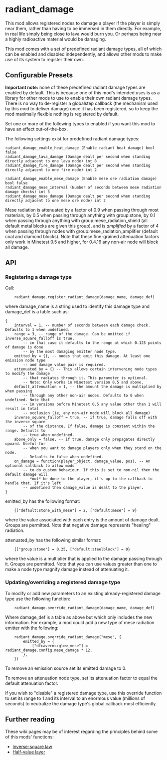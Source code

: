 # radiant_damage

This mod allows registered nodes to damage a player if the player is simply near them, rather than having to be immersed in them directly. For example, in real life simply being close to lava would burn you. Or perhaps being near a highly radioactive material would be damaging.

This mod comes with a set of predefined radiant damage types, all of which can be enabled and disabled independently, and allows other mods to make use of its system to register their own.

## Configurable Presets

**Important note:** none of these predefined radiant damage types are enabled by default. This is because one of this mod's intended uses is as a library for other mods to use to enable their own radiant damage types. There is no way to de-register a globalstep callback (the mechanism used by this mod to deliver damage) once it has been registered, so to keep the mod maximally flexible nothing is registered by default.

Set one or more of the following types to enabled if you want this mod to have an effect out-of-the-box.

The following settings exist for predefined radiant damage types:

    radiant_damage_enable_heat_damage (Enable radiant heat damage) bool false
    radiant_damage_lava_damage (Damage dealt per second when standing directly adjacent to one lava node) int 8
    radiant_damage_fire_damage (Damage dealt per second when standing directly adjacent to one fire node) int 2
    
    radiant_damage_enable_mese_damage (Enable mese ore radiation damage) bool false
    radiant_damage_mese_interval (Number of seconds between mese radiation damage checks) int 5
    radiant_damage_mese_damage (Damage dealt per second when standing directly adjacent to one mese ore node) int 2

Mese radiation is attenuated by a factor of 0.9 when passing through most materials, by 0.5 when passing through anything with group:stone, by 0.1 when passing through anything with group:mese_radiation_shield (all default metal blocks are given this group), and is _amplified_ by a factor of 4 when passing through nodes with group:mese_radiation_amplifier (default coal and diamond blocks). Note that these fine-grained attenuation factors only work in Minetest 0.5 and higher, for 0.4.16 any non-air node will block all damage.
	
## API

### Registering a damage type

Call:

```
	radiant_damage.register_radiant_damage(damage_name, damage_def)
```

where damage_name is a string used to identify this damage type and damage_def is a table such as:

```
{
	interval = 1, -- number of seconds between each damage check. Defaults to 1 when undefined.
	range = 3, -- range of the damage. Can be omitted if inverse_square_falloff is true,
		-- in that case it defaults to the range at which 0.125 points of damage is done
		-- by the most damaging emitter node type.
	emitted_by = {}, -- nodes that emit this damage. At least one emission node type
		-- and damage value pair is required.
	attenuated_by = {} -- This allows certain intervening node types to modify the damage
		-- that radiates through it. This parameter is optional.
		-- Note: Only works in Minetest version 0.5 and above.
	default_attenuation = 1, -- the amount the damage is multiplied by when passing 
		-- through any other non-air nodes. Defaults to 0 when undefined. Note that
		-- in versions before Minetest 0.5 any value other than 1 will result in total
		-- occlusion (ie, any non-air node will block all damage)
	inverse_square_falloff = true, -- if true, damage falls off with the inverse square
		-- of the distance. If false, damage is constant within the range. Defaults to
		-- true when undefined.
	above_only = false, -- if true, damage only propagates directly upward. Useful for
		-- when you want to damage players only when they stand on the node.
		-- Defaults to false when undefined.
	on_damage = function(player_object, damage_value, pos), -- An optional callback to allow mods
		-- to do custom behaviour. If this is set to non-nil then the default damage will
		-- *not* be done to the player, it's up to the callback to handle that. If it's left
		-- undefined then damage_value is dealt to the player.
}
```

emitted_by has the following format:
```
	{["default:stone_with_mese"] = 2, ["default:mese"] = 9}
```
where the value associated with each entry is the amount of damage dealt. Groups are permitted. Note that negative damage represents "healing" radiation.

attenuated_by has the following similar format:

```
	{["group:stone"] = 0.25, ["default:steelblock"] = 0}
```

where the value is a multiplier that is applied to the damage passing through it. Groups are permitted. Note that you can use values greater than one to make a node type magnify damage instead of attenuating it.

### Updating/overriding a registered damage type

To modify or add new parameters to an existing already-registered damage type use the following function:

```
	radiant_damage.override_radiant_damage(damage_name, damage_def)
```

Where damage_def is a table as above but which only includes the new information. For example, a mod could add a new type of mese radiation emitter with the following:

```
	radiant_damage.override_radiant_damage("mese", {
		emitted_by = {
			["dfcaverns:glow_mese"] = radiant_damage.config.mese_damage * 12,
		},
	})
```

To remove an emission source set its emitted damage to 0.

To remove an attenuation node type, set its attenuation factor to equal the default attenuation factor.

If you wish to "disable" a registered damage type, use this override function to set its range to 1 and its interval to an enormous value (millions of seconds) to neutralize the damage type's global callback most efficiently.

## Further reading

These wiki pages may be of interest regarding the principles behind some of this mods' functions:

* [Inverse-square law](https://en.wikipedia.org/wiki/Inverse-square_law)
* [Half-value layer](https://en.wikipedia.org/wiki/Half-value_layer)
